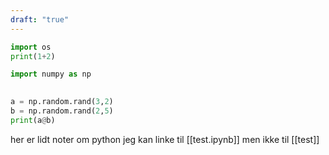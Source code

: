 ```yaml
---
draft: "true"
---
```


```python
import os
print(1+2)

import numpy as np 

 
a = np.random.rand(3,2) 
b = np.random.rand(2,5) 
print(a@b)
```

her er lidt noter om python 
jeg kan linke til [[test.ipynb]]
men ikke til [[test]]

